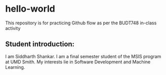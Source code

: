 # hello-world
This repository is for practicing Github flow as per the BUDT748 in-class activity

## Student introduction:
I am Siddharth Shankar. I am a final semester student of the MSIS program at UMD Smith. My interests lie in Software Development and Machine Learning.
